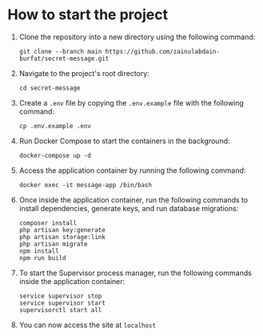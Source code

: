 # How to start the project

1. Clone the repository into a new directory using the following command:
   ```
   git clone --branch main https://github.com/zainulabdain-burfat/secret-message.git
   ```
2. Navigate to the project's root directory:
    ```
    cd secret-message
    ```
3. Create a `.env` file by copying the `.env.example` file with the following command:
    ```
    cp .env.example .env
    ```
4. Run Docker Compose to start the containers in the background:
    ```
    docker-compose up -d
    ```
5. Access the application container by running the following command:
    ```
    docker exec -it message-app /bin/bash
    ```
6. Once inside the application container, run the following commands to install dependencies, generate keys, and run database migrations:
    ```
    composer install
    php artisan key:generate
    php artisan storage:link
    php artisan migrate
    npm install
    npm run build
    ```
7. To start the Supervisor process manager, run the following commands inside the application container:
    ```
    service supervisor stop
    service supervisor start
    supervisorctl start all
    ```
8. You can now access the site at `localhost`
